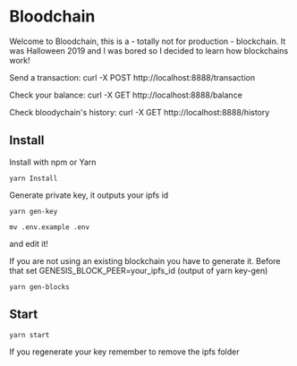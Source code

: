 # Bloodchain
Welcome to Bloodchain, this is a - totally not for production - blockchain.
It was Halloween 2019 and I was bored so I decided to learn how blockchains work!

Send a transaction: 
curl -X POST  http://localhost:8888/transaction

Check your balance:
curl -X GET  http://localhost:8888/balance

Check bloodychain's history:
curl -X GET  http://localhost:8888/history

## Install

Install with npm or Yarn
```
yarn Install
```

Generate private key, it outputs your ipfs id
```
yarn gen-key
```

```
mv .env.example .env
```
and edit it!

If you are not using an existing blockchain you have to generate it.
Before that set GENESIS_BLOCK_PEER=your_ipfs_id (output of yarn key-gen)

```
yarn gen-blocks
```

## Start
```
yarn start
```

If you regenerate your key remember to remove the ipfs folder
